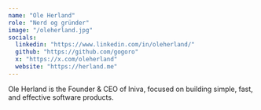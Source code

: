 ```yaml
---
name: "Ole Herland"
role: "Nerd og gründer"
image: "/oleherland.jpg"
socials:
  linkedin: "https://www.linkedin.com/in/oleherland/"
  github: "https://github.com/gogoro"
  x: "https://x.com/oleherland"
  website: "https://herland.me"
---
```


Ole Herland is the Founder & CEO of Iniva, focused on building simple, fast, and effective software products.
